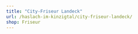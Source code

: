 ```yaml
---
title: "City-Friseur Landeck"
url: /haslach-im-kinzigtal/city-friseur-landeck/
shop: Friseur
---
```

